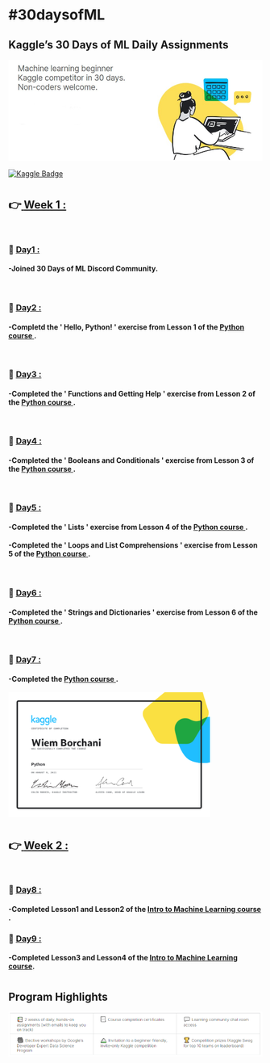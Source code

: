 <h1>#30daysofML </h1> 
<h2>Kaggle’s 30 Days of ML Daily Assignments </h2>
<img src="kaggle.jpg" width="800px">

[![Kaggle Badge](https://img.shields.io/badge/MY_Kaggle_Profile-20BEFF?style=for-the-badge&logo=Kaggle&logoColor=white)](https://www.kaggle.com/wiemborchani)
<h1></h1>
<h2>👉<u><b> </b> Week 1 : </u></b></h2>
<br>
<h3>💫 <u><b>Day1 :</u></b></h3>
<h4>-Joined 30 Days of ML Discord Community.</h4>
<br>
<h3>💫 <u><b>Day2 :</u></b></h3>
<h4>-Completd the ' Hello, Python! ' exercise from Lesson 1 of the <a href="https://www.kaggle.com/learn/python"> <b> Python course </b></a>.</h4>
<br>
<h3>💫 <u><b>Day3 :</u></b></h3>
<h4>-Completed the ' Functions and Getting Help  ' exercise from Lesson 2 of the <a href="https://www.kaggle.com/learn/python"> <b> Python course </b></a>.</h4>
<br>
<h3>💫 <u><b>Day4 :</u></b></h3>
<h4>-Completed the ' Booleans and Conditionals  ' exercise from Lesson 3 of the <a href="https://www.kaggle.com/learn/python"> <b> Python course </b></a>.</h4>
<br>
<h3>💫 <u><b>Day5 :</u></b></h3>
<h4>-Completed the ' Lists ' exercise from Lesson 4 of the <a href="https://www.kaggle.com/learn/python"> <b> Python course </b></a>.</h4>
<h4>-Completed the ' Loops and List Comprehensions ' exercise from Lesson 5 of the <a href="https://www.kaggle.com/learn/python"> <b> Python course </b></a>.</h4>
<br>
<h3>💫 <u><b>Day6 :</u></b></h3>
<h4>-Completed the ' Strings and Dictionaries ' exercise from Lesson 6 of the <a href="https://www.kaggle.com/learn/python"> <b> Python course </b></a>.</h4> 
<br>
<h3>💫 <u><b>Day7 :</u></b></h3>
<h4>-Completed the <a href="https://www.kaggle.com/learn/python"> <b>Python course </b></a>.</h4> 
<img src="Python.png" width="400px">
<br>
<h1></h1>
<h2>👉<u><b> </b> Week 2 : </u></b></h2>
<br>
<h3>💫 <u><b>Day8 :</u></b></h3>
<h4>-Completed Lesson1 and Lesson2 of the <a href="https://www.kaggle.com/learn/intro-to-machine-learning"> <b> Intro to Machine Learning
 course </b></a>.</h4>
 <h3>💫 <u><b>Day9 :</u></b></h3>
<h4>-Completed Lesson3 and Lesson4 of the <a href="https://www.kaggle.com/learn/intro-to-machine-learning"> <b> Intro to Machine Learning course</b></a>.</h4>
<h1></h1>
<h2>Program Highlights </h2>
<img src="highlights.png" width="800px">
<h1></h1>
